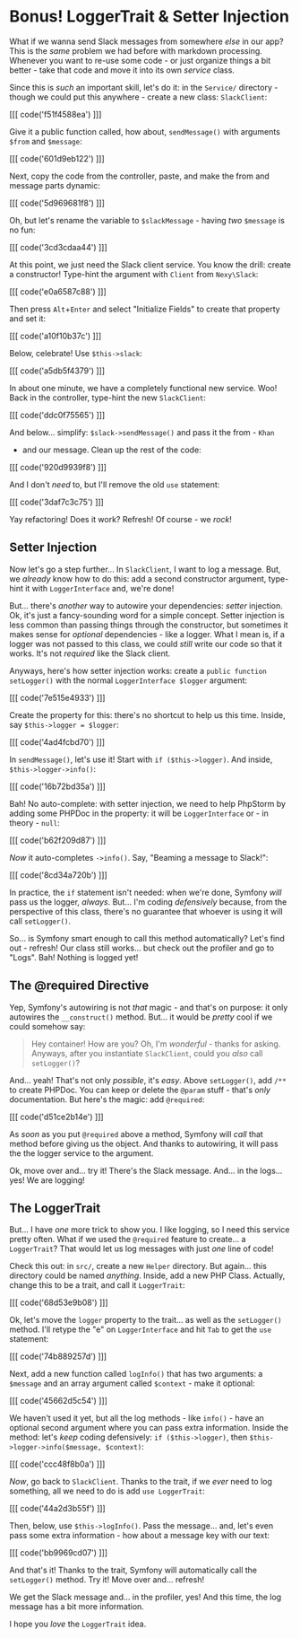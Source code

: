 # Bonus! LoggerTrait & Setter Injection

What if we wanna send Slack messages from somewhere *else* in our app? This is the
*same* problem we had before with markdown processing. Whenever you want to re-use
some code - or just organize things a bit better - take that code and move it into
its own *service* class.

Since this is *such* an important skill, let's do it: in the `Service/` directory -
though we could put this anywhere - create a new class: `SlackClient`:

[[[ code('f51f4588ea') ]]]

Give it a public function called, how about, `sendMessage()` with arguments `$from`
and `$message`:

[[[ code('601d9eb122') ]]]

Next, copy the code from the controller, paste, and make the from and message parts
dynamic:

[[[ code('5d969681f8') ]]]

Oh, but let's rename the variable to `$slackMessage` - having *two* `$message` is
no fun:

[[[ code('3cd3cdaa44') ]]]

At this point, we just need the Slack client service. You know the drill: create
a constructor! Type-hint the argument with `Client` from `Nexy\Slack`:

[[[ code('e0a6587c88') ]]]

Then press `Alt`+`Enter` and select "Initialize Fields" to create that property
and set it:

[[[ code('a10f10b37c') ]]]

Below, celebrate! Use `$this->slack`:

[[[ code('a5db5f4379') ]]]

In about one minute, we have a completely functional new service. Woo! Back in the
controller, type-hint the new `SlackClient`:

[[[ code('ddc0f75565') ]]]

And below... simplify: `$slack->sendMessage()` and pass it the from - `Khan`
- and our message. Clean up the rest of the code:

[[[ code('920d9939f8') ]]]

And I don't *need* to, but I'll remove the old `use` statement:

[[[ code('3daf7c3c75') ]]]

Yay refactoring! Does it work? Refresh! Of course - we *rock*!

## Setter Injection

Now let's go a step further... In `SlackClient`, I want to log a message. But, we
*already* know how to do this: add a second constructor argument, type-hint it
with `LoggerInterface` and, we're done!

But... there's *another* way to autowire your dependencies: *setter* injection.
Ok, it's just a fancy-sounding word for a simple concept. Setter injection is
less common than passing things through the constructor, but sometimes it makes
sense for *optional* dependencies - like a logger. What I mean is, if a logger
was not passed to this class, we could *still* write our code so that it works.
It's not *required* like the Slack client.

Anyways, here's how setter injection works: create a `public function setLogger()`
with the normal `LoggerInterface $logger` argument:

[[[ code('7e515e4933') ]]]

Create the property for this: there's no shortcut to help us this time. Inside,
say `$this->logger = $logger`:

[[[ code('4ad4fcbd70') ]]]

In `sendMessage()`, let's use it! Start with `if ($this->logger)`. And inside,
`$this->logger->info()`:

[[[ code('16b72bd35a') ]]]

Bah! No auto-complete: with setter injection, we need to help PhpStorm by adding
some PHPDoc in the property: it will be `LoggerInterface` or - in theory - `null`:

[[[ code('b62f209d87') ]]]

*Now* it auto-completes `->info()`. Say, "Beaming a message to Slack!":

[[[ code('8cd34a720b') ]]]

In practice, the `if` statement isn't needed: when we're done, Symfony *will*
pass us the logger, *always*. But... I'm coding *defensively* because, from the
perspective of this class, there's no guarantee that whoever is using it will call
`setLogger()`.

So... is Symfony smart enough to call this method automatically? Let's find out -
refresh! Our class still works... but check out the profiler and go to "Logs". Bah!
Nothing is logged yet!

## The @required Directive

Yep, Symfony's autowiring is not *that* magic - and that's on purpose: it only
autowires the `__construct()` method. But... it would be *pretty* cool if we could
somehow say:

> Hey container! How are you? Oh, I'm *wonderful* - thanks for asking. Anyways, after
> you instantiate `SlackClient`, could you *also* call `setLogger()`?

And... yeah! That's not only *possible*, it's *easy*. Above `setLogger()`, add
`/**` to create PHPDoc. You can keep or delete the `@param` stuff - that's *only*
documentation. But here's the magic: add `@required`:

[[[ code('d51ce2b14e') ]]]

As *soon* as you put `@required` above a method, Symfony will *call* that method
before giving us the object. And thanks to autowiring, it will pass the the logger
service to the argument.

Ok, move over and... try it! There's the Slack message. And... in the logs...
yes! We are logging!

## The LoggerTrait

But... I have *one* more trick to show you. I like logging, so I need this service
pretty often. What if we used the `@required` feature to create... a `LoggerTrait`?
That would let us log messages with just *one* line of code!

Check this out: in `src/`, create a new `Helper` directory. But again... this directory
could be named *anything*. Inside, add a new PHP Class. Actually, change this to
be a trait, and call it `LoggerTrait`:

[[[ code('68d53e9b08') ]]]

Ok, let's move the `logger` property to the trait... as well as the `setLogger()`
method. I'll retype the "e" on `LoggerInterface` and hit `Tab` to get the `use` statement:

[[[ code('74b889257d') ]]]

Next, add a new function called `logInfo()` that has two arguments: a `$message`
and an array argument called `$context` - make it optional:

[[[ code('45662d5c54') ]]]

We haven't used it yet, but all the log methods - like `info()` - have an optional
second argument where you can pass extra information. Inside the method: let's *keep*
coding defensively: `if ($this->logger)`, then `$this->logger->info($message, $context)`:

[[[ code('ccc48f8b0a') ]]]

*Now*, go back to `SlackClient`. Thanks to the trait, if we *ever* need to log
something, all we need to do is add `use LoggerTrait`:

[[[ code('44a2d3b55f') ]]]

Then, below, use `$this->logInfo()`. Pass the message... and, let's even pass some
extra information - how about a message key with our text:

[[[ code('bb9969cd07') ]]]

And that's it! Thanks to the trait, Symfony will automatically call the `setLogger()`
method. Try it! Move over and... refresh!

We get the Slack message and... in the profiler, yes! And this time, the log message
has a bit more information.

I hope you *love* the `LoggerTrait` idea.
